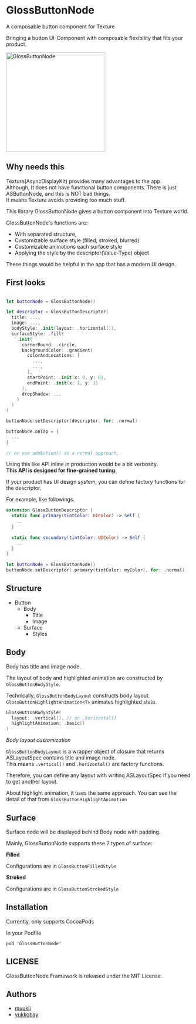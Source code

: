 # GlossButtonNode

A composable button component for Texture

Bringing a button UI-Component with composable flexibility that fits your product.

<img width="270" alt="GlossButtonNode" src="https://user-images.githubusercontent.com/1888355/80301149-53b34080-87dd-11ea-9412-525b6f00cf39.png">

## Why needs this

Texture(AsyncDisplayKit) provides many advantages to the app.<br>
Although, It does not have functional button components. There is just ASButtonNode, and this is NOT bad things.<br>
It means Texture avoids providing too much stuff.

This library GlossButtonNode gives a button component into Texture world.

GlossButtonNode's functions are:
- With separated structure,
- Customizable surface style (filled, stroked, blurred)
- Customizable animations each surface style
- Applying the style by the descriptor(Value-Type) object

These things would be helpful in the app that has a modern UI design.

## First looks

```swift

let buttonNode = GlossButtonNode()

let descriptor = GlossButtonDescriptor(
  title: ...,
  image: ...,
  bodyStyle: .init(layout: .horizontal()),
  surfaceStyle: .fill(
    .init(
      cornerRound: .circle,
      backgroundColor: .gradient(
        colorAndLocations: [
          ...,
          ...,
        ],
        startPoint: .init(x: 0, y: 0),
        endPoint: .init(x: 1, y: 1)
      ),
      dropShadow: ...
    )
  )
)

buttonNode.setDescriptor(descriptor, for: .normal)

buttonNode.onTap = {
  ...
}

// or use addAction() as a normal approach.

```

Using this like API inline in production would be a bit verbosity.<br>
**This API is designed for fine-grained tuning.**

If your product has UI design system, you can define factory functions for the descriptor.

For example, like followings.

```swift
extension GlossButtonDescriptor {
  static func primary(tintColor: UIColor) -> Self {
    ..
  }
  
  static func secondary(tintColor: UIColor) -> Self {
    ..
  }
}
```

```swift
let buttonNode = GlossButtonNode()
buttonNode.setDescriptor(.primary(tintColor: myColor), for: .normal)
```

## Structure

- Button
  - Body
    - Title
    - Image 
  - Surface
    - Styles
    
## Body

Body has title and image node.

The layout of body and highlighted animation are constructed by `GlossButtonBodyStyle`.

Technically, 
`GlossButtonBodyLayout` constructs body layout.
`GlossButtonHighlightAnimation<T>` animates highlighted state.

```swift
GlossButtonBodyStyle(
  layout: .vertical(), // or .horizontal()
  highlightAnimation: .basic()
)
```

*Body layout customization*

`GlossButtonBodyLayout` is a wrapper object of closure that returns ASLayoutSpec contains title and image node.<br>
This means `.vertical()` and `.horizontal()` are factory functions.

Therefore, you can define any layout with writing ASLayoutSpec if you need to get another layout.

About highlight animation, it uses the same approach.
You can see the detail of that from `GlossButtonHighlightAnimation`

## Surface

Surface node will be displayed behind Body node with padding.

Mainly, GlossButtonNode supports these 2 types of surface:

**Filled**

Configurations are in `GlossButtonFilledStyle`

**Stroked**

Configurations are in `GlossButtonStrokedStyle`

## Installation

Currently, only supports CocoaPods

In your Podfile

```
pod 'GlossButtonNode'
```

## LICENSE

GlossButtonNode Framework is released under the MIT License.

## Authors

- [muukii](http://github.com/muukii)
- [yukkobay](http://github.com/yukkobay)
